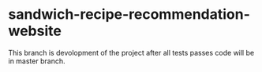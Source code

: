# sandwich-recipe-recommendation-website
This branch is devolopment of the project after all tests passes code will be in master branch.


